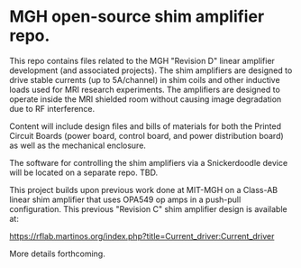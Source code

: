 # MGH open-source shim amplifier repo. 

This repo contains files related to the MGH "Revision D" linear amplifier development (and associated projects).  The shim amplifiers are designed to drive stable currents (up to 5A/channel) in shim coils and other inductive loads used for MRI research experiments.  The amplifiers are designed to operate inside the MRI shielded room without causing image degradation due to RF interference.  

Content will include design files and bills of materials for both the Printed Circuit Boards (power board, control board, and power distribution board) as well as the mechanical enclosure.

The software for controlling the shim amplifiers via a Snickerdoodle device will be located on a separate repo. TBD.  

This project builds upon previous work done at MIT-MGH on a Class-AB linear shim amplifier that uses OPA549 op amps in a push-pull configuration.  This previous "Revision C" shim amplifier design is available at:

https://rflab.martinos.org/index.php?title=Current_driver:Current_driver


More details forthcoming.
